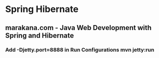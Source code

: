 # Spring Hibernate
## marakana.com - Java Web Development with Spring and Hibernate
### Add  -Djetty.port=8888 in Run Configurations mvn jetty:run